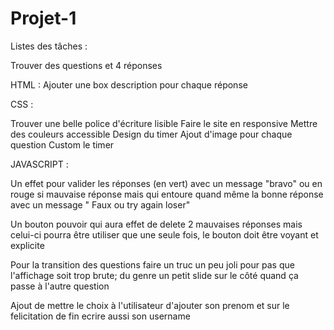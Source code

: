 # Projet-1
Listes des tâches :

Trouver des questions et 4 réponses 

HTML :
Ajouter une box description pour chaque réponse

CSS :

Trouver une belle police d'écriture lisible Faire le site en responsive Mettre des couleurs accessible Design du timer
Ajout d'image pour chaque question
Custom le timer

JAVASCRIPT :

Un effet pour valider les réponses (en vert) avec un message "bravo" ou en rouge si mauvaise réponse mais qui entoure quand même la bonne réponse avec un message " Faux ou try again loser"

Un bouton pouvoir qui aura effet de delete 2 mauvaises réponses mais celui-ci pourra être utiliser que une seule fois, le bouton doit être voyant et explicite

Pour la transition des questions faire un truc un peu joli pour pas que l'affichage soit trop brute; du genre un petit slide sur le côté quand ça passe à l'autre question

Ajout de mettre le choix à l'utilisateur d'ajouter son prenom et sur le felicitation de fin ecrire aussi son username
